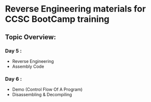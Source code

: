 # Reverse Engineering materials for CCSC BootCamp training

## Topic Overview:

### Day 5 :
- Reverse Engineering
- Assembly Code

### Day 6 :
- Demo (Control Flow Of A Program)
- Disassembling & Decompiling

